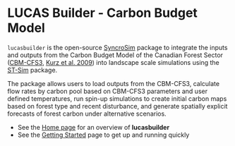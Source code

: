 # LUCAS Builder - Carbon Budget Model

`lucasbuilder` is the open-source [SyncroSim](https://syncrosim.com/) package to integrate the inputs and outputs from the Carbon Budget Model of the Canadian Forest Sector ([CBM-CFS3](https://natural-resources.canada.ca/climate-change/climate-change-impacts-forests/carbon-budget-model), [Kurz et al. 2009](https://doi.org/10.1016/j.ecolmodel.2008.10.018)) into landscape scale simulations using the [ST-Sim](http://docs.stsim.net/) package.

The package allows users to load outputs from the CBM-CFS3, calculate flow rates by carbon pool based on CBM-CFS3 parameters and user defined temperatures, run spin-up simulations to create initial carbon maps based on forest type and recent disturbance, and generate spatially explicit forecasts of forest carbon under alternative scenarios.

* See the [Home page](https://apexrms.github.io/lucasbuilder/) for an overview of **lucasbuilder**
* See the [Getting Started](https://apexrms.github.io/lucasbuilder/getting_started.html) page to get up and running quickly 